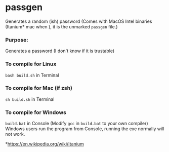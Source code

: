 # passgen
Generates a random (ish) password
(Comes with MacOS Intel binaries (Itanium* mac when ), it is the unmarked `passgen` file.)

### Purpose:
Generates a password (I don't know if it is trustable)

### To compile for Linux
`bash build.sh` in Terminal
### To compile for Mac (if zsh)
`sh build.sh` in Terminal
### To compile for Windows
`build.bat` in Console (Modify `gcc` in `build.bat` to your own compiler)
Windows users run the program from Console, running the exe normally will not work.

*https://en.wikipedia.org/wiki/Itanium
